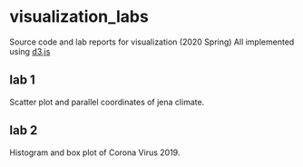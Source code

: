 # visualization_labs
Source code and lab reports for visualization (2020 Spring)
All implemented using [d3.js](d3js.org)

## lab 1
Scatter plot and parallel coordinates of jena climate.

## lab 2
Histogram and box plot of Corona Virus 2019.
